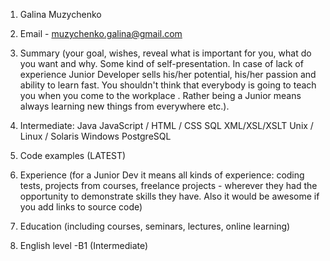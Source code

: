 1. Galina Muzychenko
2. Email - muzychenko.galina@gmail.com
3. Summary (your goal, wishes, reveal what is important for you, what do you want and why.
Some kind of self-presentation. In case of lack of experience  Junior Developer sells his/her potential, his/her passion and ability to learn fast. You shouldn't think that everybody is going to teach you when you come to the workplace . Rather being a Junior means always
learning new things from everywhere etc.).
4.  Intermediate:
Java
JavaScript / HTML / CSS
SQL
XML/XSL/XSLT
Unix / Linux / Solaris
Windows
PostgreSQL 

5. Code examples (LATEST)
6. Experience (for a Junior Dev it means all kinds of experience: coding tests, projects from courses,
freelance projects - wherever they had the opportunity to demonstrate skills they have.
Also it would be awesome if you add links to source code)
7. Education (including courses, seminars, lectures, online learning)
8. English level -B1 (Intermediate)
